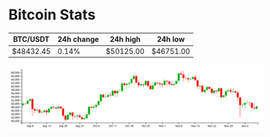 # Bitcoin Stats

BTC/USDT|24h change|24h high|24h low|
|---|---|---|---|
|$48432.45|0.14%|$50125.00|$46751.00|

<img src="./chart.svg">
